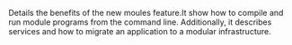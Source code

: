Details the benefits of the new moules feature.It show how to compile and run module programs
from the command line. Additionally, it describes services and how to migrate an application to a
modular infrastructure.